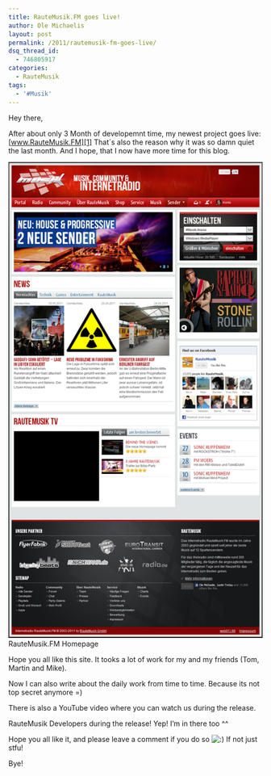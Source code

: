 ```yaml
---
title: RauteMusik.FM goes live!
author: Ole Michaelis
layout: post
permalink: /2011/rautemusik-fm-goes-live/
dsq_thread_id:
  - 746805917
categories:
  - RauteMusik
tags:
  - '#Musik'
---
```


Hey there,

After about only 3 Month of developemnt time, my newest project goes live: [www.RauteMusik.FM][1]
That´s also the reason why it was so damn quiet the last month. And I hope, that I now have more time for this blog.

 [1]: http://www.rm.fm

[![RauteMusik.FM Homepage][2]][2]
RauteMusik.FM Homepage

Hope you all like this site. It tooks a lot of work for my and my friends (Tom, Martin and Mike).

 [2]: /assets/uploads/2011/05/RauteMusik.FM_.png

Now I can also write about the daily work from time to time. Because its not top secret anymore =)

There is also a YouTube video where you can watch us during the release.



RauteMusik Developers during the release! Yep! I’m in there too ^^

Hope you all like it, and please leave a comment if you do so ![:)][3] If not just stfu!

 [3]: http://blog.codestars.eu/wp-includes/images/smilies/icon_smile.gif

Bye!

